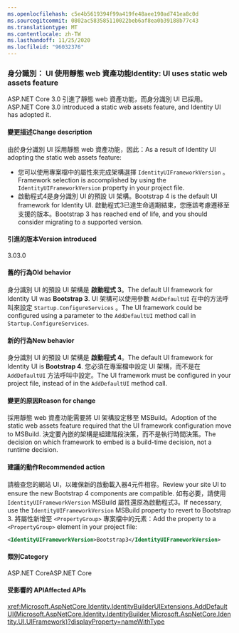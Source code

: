 ```yaml
---
ms.openlocfilehash: c5e4b5619394f99a419fe48aee190ad741ea8c0d
ms.sourcegitcommit: 0802ac583585110022beb6af8ea0b39188b77c43
ms.translationtype: MT
ms.contentlocale: zh-TW
ms.lasthandoff: 11/25/2020
ms.locfileid: "96032376"
---
```

### <a name="identity-ui-uses-static-web-assets-feature"></a><span data-ttu-id="c123c-101">身分識別： UI 使用靜態 web 資產功能</span><span class="sxs-lookup"><span data-stu-id="c123c-101">Identity: UI uses static web assets feature</span></span>

<span data-ttu-id="c123c-102">ASP.NET Core 3.0 引進了靜態 web 資產功能，而身分識別 UI 已採用。</span><span class="sxs-lookup"><span data-stu-id="c123c-102">ASP.NET Core 3.0 introduced a static web assets feature, and Identity UI has adopted it.</span></span>

#### <a name="change-description"></a><span data-ttu-id="c123c-103">變更描述</span><span class="sxs-lookup"><span data-stu-id="c123c-103">Change description</span></span>

<span data-ttu-id="c123c-104">由於身分識別 UI 採用靜態 web 資產功能，因此：</span><span class="sxs-lookup"><span data-stu-id="c123c-104">As a result of Identity UI adopting the static web assets feature:</span></span>

- <span data-ttu-id="c123c-105">您可以使用專案檔中的屬性來完成架構選擇 `IdentityUIFrameworkVersion` 。</span><span class="sxs-lookup"><span data-stu-id="c123c-105">Framework selection is accomplished by using the `IdentityUIFrameworkVersion` property in your project file.</span></span>
- <span data-ttu-id="c123c-106">啟動程式4是身分識別 UI 的預設 UI 架構。</span><span class="sxs-lookup"><span data-stu-id="c123c-106">Bootstrap 4 is the default UI framework for Identity UI.</span></span> <span data-ttu-id="c123c-107">啟動程式3已達生命週期結束，您應該考慮遷移至支援的版本。</span><span class="sxs-lookup"><span data-stu-id="c123c-107">Bootstrap 3 has reached end of life, and you should consider migrating to a supported version.</span></span>

#### <a name="version-introduced"></a><span data-ttu-id="c123c-108">引進的版本</span><span class="sxs-lookup"><span data-stu-id="c123c-108">Version introduced</span></span>

<span data-ttu-id="c123c-109">3.0</span><span class="sxs-lookup"><span data-stu-id="c123c-109">3.0</span></span>

#### <a name="old-behavior"></a><span data-ttu-id="c123c-110">舊的行為</span><span class="sxs-lookup"><span data-stu-id="c123c-110">Old behavior</span></span>

<span data-ttu-id="c123c-111">身分識別 UI 的預設 UI 架構是 **啟動程式 3**。</span><span class="sxs-lookup"><span data-stu-id="c123c-111">The default UI framework for Identity UI was **Bootstrap 3**.</span></span> <span data-ttu-id="c123c-112">UI 架構可以使用參數 `AddDefaultUI` 在中的方法呼叫來設定 `Startup.ConfigureServices` 。</span><span class="sxs-lookup"><span data-stu-id="c123c-112">The UI framework could be configured using a parameter to the `AddDefaultUI` method call in `Startup.ConfigureServices`.</span></span>

#### <a name="new-behavior"></a><span data-ttu-id="c123c-113">新的行為</span><span class="sxs-lookup"><span data-stu-id="c123c-113">New behavior</span></span>

<span data-ttu-id="c123c-114">身分識別 UI 的預設 UI 架構是 **啟動程式 4**。</span><span class="sxs-lookup"><span data-stu-id="c123c-114">The default UI framework for Identity UI is **Bootstrap 4**.</span></span> <span data-ttu-id="c123c-115">您必須在專案檔中設定 UI 架構，而不是在 `AddDefaultUI` 方法呼叫中設定。</span><span class="sxs-lookup"><span data-stu-id="c123c-115">The UI framework must be configured in your project file, instead of in the `AddDefaultUI` method call.</span></span>

#### <a name="reason-for-change"></a><span data-ttu-id="c123c-116">變更的原因</span><span class="sxs-lookup"><span data-stu-id="c123c-116">Reason for change</span></span>

<span data-ttu-id="c123c-117">採用靜態 web 資產功能需要將 UI 架構設定移至 MSBuild。</span><span class="sxs-lookup"><span data-stu-id="c123c-117">Adoption of the static web assets feature required that the UI framework configuration move to MSBuild.</span></span> <span data-ttu-id="c123c-118">決定要內嵌的架構是組建階段決策，而不是執行時間決策。</span><span class="sxs-lookup"><span data-stu-id="c123c-118">The decision on which framework to embed is a build-time decision, not a runtime decision.</span></span>

#### <a name="recommended-action"></a><span data-ttu-id="c123c-119">建議的動作</span><span class="sxs-lookup"><span data-stu-id="c123c-119">Recommended action</span></span>

<span data-ttu-id="c123c-120">請檢查您的網站 UI，以確保新的啟動載入器4元件相容。</span><span class="sxs-lookup"><span data-stu-id="c123c-120">Review your site UI to ensure the new Bootstrap 4 components are compatible.</span></span> <span data-ttu-id="c123c-121">如有必要，請使用 `IdentityUIFrameworkVersion` MSBuild 屬性還原為啟動程式3。</span><span class="sxs-lookup"><span data-stu-id="c123c-121">If necessary, use the `IdentityUIFrameworkVersion` MSBuild property to revert to Bootstrap 3.</span></span> <span data-ttu-id="c123c-122">將屬性新增至 `<PropertyGroup>` 專案檔中的元素：</span><span class="sxs-lookup"><span data-stu-id="c123c-122">Add the property to a `<PropertyGroup>` element in your project file:</span></span>

```xml
<IdentityUIFrameworkVersion>Bootstrap3</IdentityUIFrameworkVersion>
```

#### <a name="category"></a><span data-ttu-id="c123c-123">類別</span><span class="sxs-lookup"><span data-stu-id="c123c-123">Category</span></span>

<span data-ttu-id="c123c-124">ASP.NET Core</span><span class="sxs-lookup"><span data-stu-id="c123c-124">ASP.NET Core</span></span>

#### <a name="affected-apis"></a><span data-ttu-id="c123c-125">受影響的 API</span><span class="sxs-lookup"><span data-stu-id="c123c-125">Affected APIs</span></span>

<xref:Microsoft.AspNetCore.Identity.IdentityBuilderUIExtensions.AddDefaultUI(Microsoft.AspNetCore.Identity.IdentityBuilder,Microsoft.AspNetCore.Identity.UI.UIFramework)?displayProperty=nameWithType>

<!-- 

#### Affected APIs

`M:Microsoft.AspNetCore.Identity.IdentityBuilderUIExtensions.AddDefaultUI(Microsoft.AspNetCore.Identity.IdentityBuilder,Microsoft.AspNetCore.Identity.UI.UIFramework)`

-->

